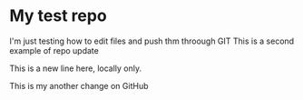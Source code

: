 # My test repo

I'm just testing how to edit files and push thm throough GIT
This is a second example of repo update

This is a new line here, locally only.

This is my another change on GitHub
